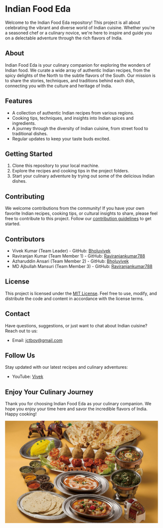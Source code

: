 # Indian Food Eda

Welcome to the Indian Food Eda repository! This project is all about celebrating the vibrant and diverse world of Indian cuisine. Whether you're a seasoned chef or a culinary novice, we're here to inspire and guide you on a delectable adventure through the rich flavors of India.

## About

Indian Food Eda is your culinary companion for exploring the wonders of Indian food. We curate a wide array of authentic Indian recipes, from the spicy delights of the North to the subtle flavors of the South. Our mission is to share the stories, techniques, and traditions behind each dish, connecting you with the culture and heritage of India.

## Features

- A collection of authentic Indian recipes from various regions.
- Cooking tips, techniques, and insights into Indian spices and ingredients.
- A journey through the diversity of Indian cuisine, from street food to traditional dishes.
- Regular updates to keep your taste buds excited.

## Getting Started

1. Clone this repository to your local machine.
2. Explore the recipes and cooking tips in the project folders.
3. Start your culinary adventure by trying out some of the delicious Indian dishes.

## Contributing

We welcome contributions from the community! If you have your own favorite Indian recipes, cooking tips, or cultural insights to share, please feel free to contribute to this project. Follow our [contribution guidelines](CONTRIBUTING.md) to get started.

## Contributors

- Vivek Kumar (Team Leader) - GitHub: [Bholuvivek](https://github.com/Bholuvivek)
- Raviranjan Kumar (Team Member 1) - GitHub: [Raviranjankumar788](https://github.com/Raviranjankumar788)
- Azharuddin Ansari (Team Member 2) - GitHub: [Bholuvivek](https://github.com/Azharuddin91284)
- MD Ajbullah Mansuri (Team Member 3) - GitHub: [Raviranjankumar788](https://github.com/MdAjbullah)

## License

This project is licensed under the [MIT License](LICENSE). Feel free to use, modify, and distribute the code and content in accordance with the license terms.

## Contact

Have questions, suggestions, or just want to chat about Indian cuisine? Reach out to us:

- Email: [jctboy@gmail.com](mailto:viveksinghpihuli0a@gmail.com)


## Follow Us

Stay updated with our latest recipes and culinary adventures:

- YouTube: [Vivek](https://youtu.be/ZNWMyDzL8AE?si=w68sBV8yD_MJk2I2)

## Enjoy Your Culinary Journey

Thank you for choosing Indian Food Eda as your culinary companion. We hope you enjoy your time here and savor the incredible flavors of India. Happy cooking!

![Indian Food Eda Logo](food3.jpg)
